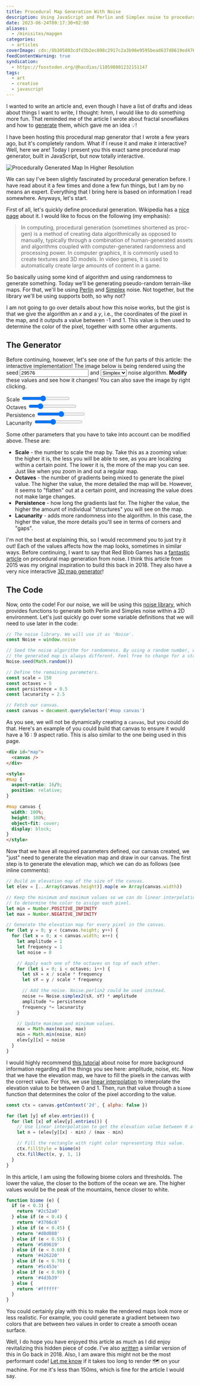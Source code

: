 ```yaml
---
title: Procedural Map Generation With Noise
description: Using JavaScript and Perlin and Simplex noise to procedurally generate a map with different biomes.
date: 2023-06-24T09:17:30+02:00
aliases:
  - /minisites/mapgen
categories:
  - articles
coverImage: cdn:/8b305803cdfd3b2ec898c2917c2a3b96e9595bead637d8619ed4769b711d5404
feedContentWarning: true
syndication:
  - https://fosstodon.org/@hacdias/110598001232151147
tags:
  - art
  - creative
  - javascript
---
```


I wanted to write an article and, even though I have a list of drafts and ideas about things I want to write, I thought: hmm, I would like to do something more fun. That reminded me of the article I wrote about fractal snowflakes and how to [generate](/2021/02/15/magic-fractal-snowflakes/) them, which gave me an idea 💡!

<!--more-->

I have been hosting this procedural map generator that I wrote a few years ago, but it's completely random. What if I reuse it and make it interactive? Well, here we are! Today I present you this exact same procedural map generator, built in JavaScript, but now totally interactive.

![Procedurally Generated Map In Higher Resolution](cdn:/8b305803cdfd3b2ec898c2917c2a3b96e9595bead637d8619ed4769b711d5404?class=fw+pixelated)

We can say I've been slightly fascinated by procedural generation before. I have read about it a few times and done a few fun things, but I am by no means an expert. Everything that I bring here is based on information I read somewhere. Anyways, let's start.

First of all, let's quickly define procedural generation. Wikipedia has a [nice page](https://en.wikipedia.org/wiki/Procedural_generation) about it. I would like to focus on the following (my emphasis):

> In computing, procedural generation (sometimes shortened as proc-gen) is a method of creating data algorithmically as opposed to manually, typically through a combination of human-generated assets and algorithms coupled with computer-generated randomness and processing power. In computer graphics, it is commonly used to create textures and 3D models. In video games, it is used to automatically create large amounts of content in a game.

So basically using some kind of algorithm and using randomness to generate something. Today we'll be generating pseudo-random terrain-like maps. For that, we'll be using [Perlin](https://en.wikipedia.org/wiki/Perlin_noise) and [Simplex](https://en.wikipedia.org/wiki/Simplex_noise) noise. Not together, but the library we'll be using supports both, so why not?

I am not going to go over details about how this noise works, but the gist is that we give the algorithm an *x* and a *y*, i.e., the coordinates of the pixel in the map, and it outputs a value between -1 and 1. This value is then used to determine the color of the pixel, together with some other arguments.

## The Generator

Before continuing, however, let's see one of the fun parts of this article: the interactive implementation! The image below is being rendered using the seed <input id='in-seed' type='number' value='29576' pattern='[0-9]*' inputmode='numeric'> and <select id="in-noise"><option value="simplex" selected>Simplex</option><option value="perlin">Perlin</option></select> noise algorithm. **Modify** these values and see how it changes! You can also save the image by right clicking.

<div class='fw pixelated' id='map'>
  <canvas width="640" height="360" />
</div>

<div id=controls>
  <div>
    <label>Scale</label>
    <input id="in-scale" type=range min=1 max=300 value=130 step=1/>
  </div>
  <div>
    <label>Octaves</label>
    <input id="in-octaves" type=range min=1 max=20 value=5 step=1/>
  </div>
  <div>
    <label>Persistence</label>
    <input id="in-persistence" type=range min=0 max=1 value="0.5" step='0.01'/>
  </div>
  <div>
    <label>Lacunarity</label>
    <input id="in-lacunarity" type=range min=1 max=5 value="2.5" step="0.1" />
  </div>
</div>

Some other parameters that you have to take into account can be modified above. These are:

- **Scale** - the number to scale the map by. Take this as a zooming value: the higher it is, the less you will be able to see, as you are localizing within a certain point. The lower it is, the more of the map you can see. Just like when you zoom in and out a regular map.
- **Octaves** - the number of gradients being mixed to generate the pixel value. The higher the value, the more detailed the map will be. However, it seems to "flatten" out at a certain point, and increasing the value does not make large changes.
- **Persistence** - how long the gradients last for. The higher the value, the higher the amount of individual "structures" you will see on the map.
- **Lacunarity** - adds more randomness into the algorithm. In this case, the higher the value, the more details you'll see in terms of corners and "gaps".

I'm not the best at explaining this, so I would recommend you to just try it out! Each of the values affects how the map looks, sometimes in similar ways. Before continuing, I want to say that Red Blob Games has a [fantastic article](https://www.redblobgames.com/maps/terrain-from-noise/) on procedural map generation from noise. I think this article from 2015 was my original inspiration to build this back in 2018. They also have a very nice interactive [3D map generator](https://www.redblobgames.com/maps/mapgen4/)!

## The Code

Now, onto the code! For our noise, we will be using this [noise library](https://gist.github.com/Demonstrandum/4dcebc41e54961abd0b0a1b0ecfdd97d), which provides functions to generate both Perlin and Simples noise within a 2D environment. Let's just quickly go over some variable definitions that we will need to use later in the code:

```javascript
// The noise library. We will use it as 'Noise'.
const Noise = window.noise

// Seed the noise algorithm for randomness. By using a random number, we ensure
// the generated map is always different. Feel free to change for a static number.
Noise.seed(Math.random())

// Define the remaining parameters.
const scale = 150
const octaves = 5
const persistence = 0.5
const lacunarity = 2.5

// Fetch our canvas.
const canvas = document.querySelector('#map canvas')
```

As you see, we will not be dynamically creating a `canvas`, but you could do that. Here's an example of you could build that canvas to ensure it would have a 16 : 9 aspect ratio. This is also similar to the one being used in this page.


```html
<div id="map">
  <canvas />
</div>

<style>
#map {
  aspect-ratio: 16/9;
  position: relative;
}

#map canvas {
  width: 100%;
  height: 100%;
  object-fit: cover;
  display: block;
}
</style>
```

Now that we have all required parameters defined, our canvas created, we "just" need to generate the elevation map and draw in our canvas. The first step is to generate the elevation map, which we can do as follows (see inline comments):

```javascript
// Build an elevation map of the size of the canvas.
let elev = [...Array(canvas.height)].map(e => Array(canvas.width))

// Keep the minimum and maximum values so we can do linear interpolation
// to determine the color to assign each pixel.
let min = Number.POSITIVE_INFINITY
let max = Number.NEGATIVE_INFINITY

// Generate the elevation map for every pixel in the canvas.
for (let y = 0; y < (canvas.height; y++) {
  for (let x = 0; x < canvas.width; x++) {
    let amplitude = 1
    let frequency = 1
    let noise = 0

    // Apply each one of the octaves on top of each other.
    for (let i = 0; i < octaves; i++) {
      let sX = x / scale * frequency
      let sY = y / scale * frequency

      // Add the noise. Noise.perlin2 could be used instead.
      noise += Noise.simplex2(sX, sY) * amplitude
      amplitude *= persistence
      frequency *= lacunarity
    }

    // Update maximum and minimum values.
    max = Math.max(noise, max)
    min = Math.min(noise, min)
    elev[y][x] = noise
  }
}
```

I would highly recommend [this tutorial](https://www.redblobgames.com/articles/noise/introduction.html) about noise for more background information regarding all the things you see here: amplitude, noise, etc. Now that we have the elevation map, we have to fill the pixels in the canvas with the correct value. For this, we use [linear interpolation](https://en.wikipedia.org/wiki/Linear_interpolation) to interpolate the elevation value to be between 0 and 1. Then, run that value through a `biome` function that determines the color of the pixel according to the value.

```javascript
const ctx = canvas.getContext('2d', { alpha: false })

for (let [y] of elev.entries()) {
  for (let [x] of elev[y].entries()) {
    // Use linear interpolation to get the elevation value between 0 a 1.
    let n = (elev[y][x] - min) / (max - min)

    // Fill the rectangle with right color representing this value.
    ctx.fillStyle = biome(n)
    ctx.fillRect(x, y, 1, 1)
  }
}
```

In this article, I am using the following biome colors and thresholds. The lower the value, the closer to the bottom of the ocean we are. The higher values would be the peak of the mountains, hence closer to white.

```javascript
function biome (e) {
  if (e < 0.3) {
    return '#2c52a0'
  } else if (e < 0.4) {
    return '#3766c8'
  } else if (e < 0.45) {
    return '#d0d080'
  } else if (e < 0.55) {
    return '#589619'
  } else if (e < 0.60) {
    return '#426220'
  } else if (e < 0.70) {
    return '#5c453e'
  } else if (e < 0.90) {
    return '#4d3b39'
  } else {
    return '#ffffff'
  }
}
```

You could certainly play with this to make the rendered maps look more or less realistic. For example, you could generate a gradient between two colors that are between two values in order to create a smooth ocean surface.

Well, I do hope you have enjoyed this article as much as I did enjoy revitalizing this hidden piece of code. I've also [written](https://github.com/hacdias/mapgen) a similar version of this in Go back in 2018. Also, I am aware this might not be the most performant code! [Let me know](/contact) if it takes too long to render 🗺️ on your machine. For me it's less than 150ms, which is fine for the article I would say.

<script src="./perlin.js"></script>
<script src="./script.js"></script>
